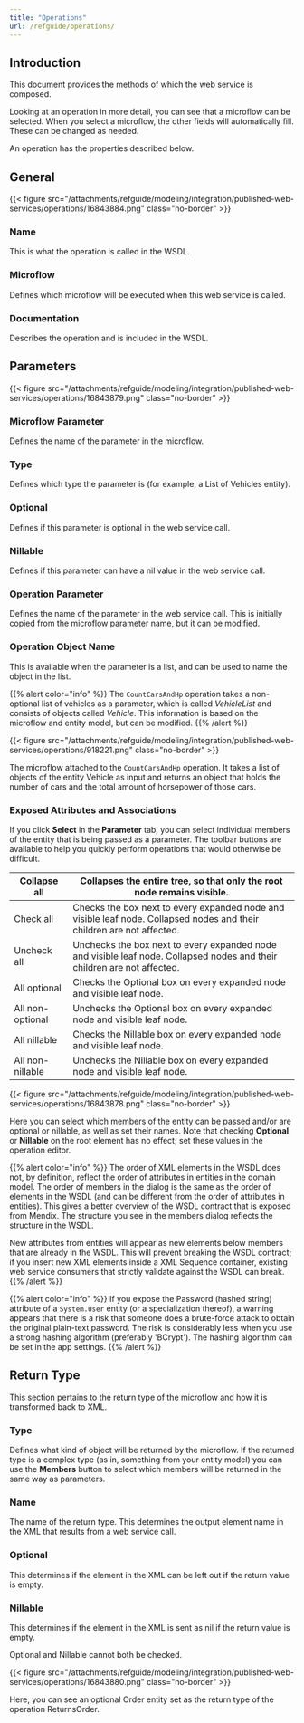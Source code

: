 ```yaml
---
title: "Operations"
url: /refguide/operations/
---
```


## Introduction

This document provides the methods of which the web service is composed.

Looking at an operation in more detail, you can see that a microflow can be selected. When you select a microflow, the other fields will automatically fill. These can be changed as needed.

An operation has the properties described below.

## General

{{< figure src="/attachments/refguide/modeling/integration/published-web-services/operations/16843884.png" class="no-border" >}}

### Name

This is what the operation is called in the WSDL.

### Microflow

Defines which microflow will be executed when this web service is called.

### Documentation

Describes the operation and is included in the WSDL.

## Parameters

{{< figure src="/attachments/refguide/modeling/integration/published-web-services/operations/16843879.png" class="no-border" >}}

### Microflow Parameter

Defines the name of the parameter in the microflow.

### Type

Defines which type the parameter is (for example, a List of Vehicles entity).

### Optional

Defines if this parameter is optional in the web service call.

### Nillable

Defines if this parameter can have a nil value in the web service call.

### Operation Parameter

Defines the name of the parameter in the web service call. This is initially copied from the microflow parameter name, but it can be modified.

### Operation Object Name

This is available when the parameter is a list, and can be used to name the object in the list.

{{% alert color="info" %}}
The `CountCarsAndHp` operation takes a non-optional list of vehicles as a parameter, which is called *VehicleList* and consists of objects called *Vehicle*. This information is based on the microflow and entity model, but can be modified.
{{% /alert %}}

{{< figure src="/attachments/refguide/modeling/integration/published-web-services/operations/918221.png" class="no-border" >}}

The microflow attached to the `CountCarsAndHp` operation. It takes a list of objects of the entity Vehicle as input and returns an object that holds the number of cars and the total amount of horsepower of those cars.

### Exposed Attributes and Associations

If you click **Select** in the **Parameter** tab, you can select individual members of the entity that is being passed as a parameter. The toolbar buttons are available to help you quickly perform operations that would otherwise be difficult.

| Collapse all | Collapses the entire tree, so that only the root node remains visible. |
| --- | --- |
| Check all | Checks the box next to every expanded node and visible leaf node. Collapsed nodes and their children are not affected. |
| Uncheck all | Unchecks the box next to every expanded node and visible leaf node. Collapsed nodes and their children are not affected. |
| All optional | Checks the Optional box on every expanded node and visible leaf node. |
| All non-optional | Unchecks the Optional box on every expanded node and visible leaf node. |
| All nillable | Checks the Nillable box on every expanded node and visible leaf node. |
| All non-nillable | Unchecks the Nillable box on every expanded node and visible leaf node. |

{{< figure src="/attachments/refguide/modeling/integration/published-web-services/operations/16843878.png" class="no-border" >}}

Here you can select which members of the entity can be passed and/or are optional or nillable, as well as set their names. Note that checking **Optional** or **Nillable** on the root element has no effect; set these values in the operation editor.

{{% alert color="info" %}}
The order of XML elements in the WSDL does not, by definition, reflect the order of attributes in entities in the domain model. The order of members in the dialog is the same as the order of elements in the WSDL (and can be different from the order of attributes in entities). This gives a better overview of the WSDL contract that is exposed from Mendix. The structure you see in the members dialog reflects the structure in the WSDL.

New attributes from entities will appear as new elements below members that are already in the WSDL. This will prevent breaking the WSDL contract; if you insert new XML elements inside a XML Sequence container, existing web service consumers that strictly validate against the WSDL can break.
{{% /alert %}}

{{% alert color="info" %}}
If you expose the Password (hashed string) attribute of a `System.User` entity (or a specialization thereof), a warning appears that there is a risk that someone does a brute-force attack to obtain the original plain-text password. The risk is considerably less when you use a strong hashing algorithm (preferably 'BCrypt'). The hashing algorithm can be set in the app settings.
{{% /alert %}}

## Return Type

This section pertains to the return type of the microflow and how it is transformed back to XML.

### Type

Defines what kind of object will be returned by the microflow. If the returned type is a complex type (as in, something from your entity model) you can use the **Members** button to select which members will be returned in the same way as parameters.

### Name

The name of the return type. This determines the output element name in the XML that results from a web service call.

### Optional

This determines if the element in the XML can be left out if the return value is empty.

### Nillable

This determines if the element in the XML is sent as nil if the return value is empty.

Optional and Nillable cannot both be checked.

{{< figure src="/attachments/refguide/modeling/integration/published-web-services/operations/16843880.png" class="no-border" >}}

Here, you can see an optional Order entity set as the return type of the operation ReturnsOrder.
